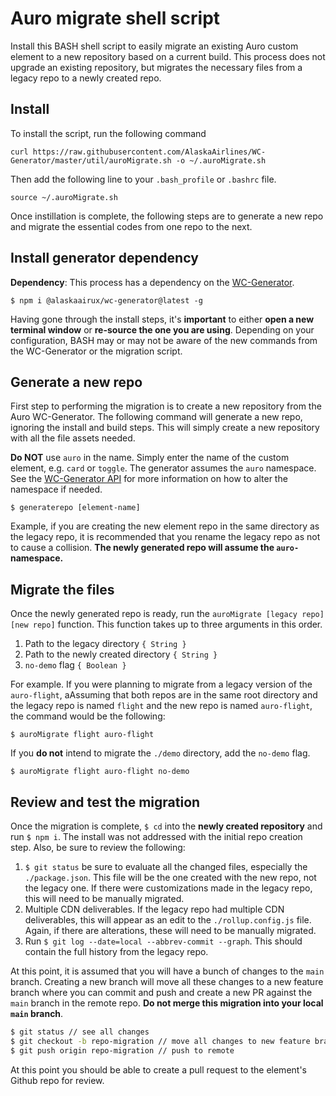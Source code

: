 # Auro migrate shell script

Install this BASH shell script to easily migrate an existing Auro custom element to a new repository based on a current build. This process does not upgrade an existing repository, but migrates the necessary files from a legacy repo to a newly created repo.

## Install

To install the script, run the following command

```
curl https://raw.githubusercontent.com/AlaskaAirlines/WC-Generator/master/util/auroMigrate.sh -o ~/.auroMigrate.sh
```

Then add the following line to your `.bash_profile` or `.bashrc` file.

```
source ~/.auroMigrate.sh
```

Once instillation is complete, the following steps are to generate a new repo and migrate the essential codes from one repo to the next.

## Install generator dependency

**Dependency**: This process has a dependency on the [WC-Generator](http://auro.alaskaair.com/generator).

```
$ npm i @alaskaairux/wc-generator@latest -g
```

Having gone through the install steps, it's **important** to either **open a new terminal window** or **re-source the one you are using**. Depending on your configuration, BASH may or may not be aware of the new commands from the WC-Generator or the migration script.


## Generate a new repo

First step to performing the migration is to create a new repository from the Auro WC-Generator. The following command will generate a new repo, ignoring the install and build steps. This will simply create a new repository with all the file assets needed.

**Do NOT** use `auro` in the name. Simply enter the name of the custom element, e.g. `card` or `toggle`. The generator assumes the `auro` namespace. See the [WC-Generator API](/getting-started/developers/generator/generator/api) for more information on how to alter the namespace if needed.

```
$ generaterepo [element-name]
```

Example, if you are creating the new element repo in the same directory as the legacy repo, it is recommended that you rename the legacy repo as not to cause a collision. **The newly generated repo will assume the `auro-` namespace.**

## Migrate the files

Once the newly generated repo is ready, run the `auroMigrate [legacy repo] [new repo]` function. This function takes up to three arguments in this order.

1. Path to the legacy directory `{ String }`
1. Path to the newly created directory `{ String }`
1. `no-demo` flag `{ Boolean }`

For example. If you were planning to migrate from a legacy version of the `auro-flight`, aAssuming that both repos are in the same root directory and the legacy repo is named `flight` and the new repo is named `auro-flight`, the command would be the following:

```
$ auroMigrate flight auro-flight
```

If you **do not** intend to migrate the `./demo` directory, add the `no-demo` flag.

```
$ auroMigrate flight auro-flight no-demo
```

## Review and test the migration

Once the migration is complete, `$ cd` into the **newly created repository** and run `$ npm i`. The install was not addressed with the initial repo creation step. Also, be sure to review the following:

1. `$ git status` be sure to evaluate all the changed files, especially the `./package.json`. This file will be the one created with the new repo, not the legacy one. If there were customizations made in the legacy repo, this will need to be manually migrated.
1. Multiple CDN deliverables. If the legacy repo had multiple CDN deliverables, this will appear as an edit to the `./rollup.config.js` file. Again, if there are alterations, these will need to be manually migrated.
1. Run `$ git log --date=local --abbrev-commit --graph`. This should contain the full history from the legacy repo.

At this point, it is assumed that you will have a bunch of changes to the `main` branch. Creating a new branch will move all these changes to a new feature branch where you can commit and push and create a new PR against the `main` branch in the remote repo. **Do not merge this migration into your local `main` branch**.

```bash
$ git status // see all changes
$ git checkout -b repo-migration // move all changes to new feature branch
$ git push origin repo-migration // push to remote
```

At this point you should be able to create a pull request to the element's Github repo for review.
